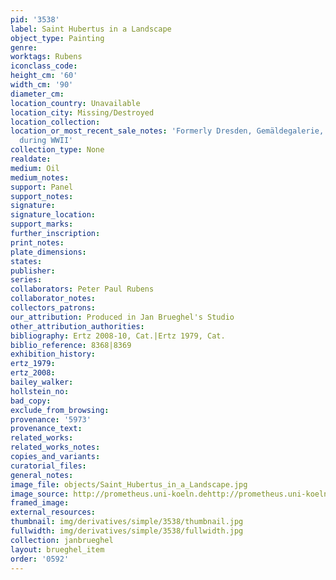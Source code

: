 ```yaml
---
pid: '3538'
label: Saint Hubertus in a Landscape
object_type: Painting
genre:
worktags: Rubens
iconclass_code:
height_cm: '60'
width_cm: '90'
diameter_cm:
location_country: Unavailable
location_city: Missing/Destroyed
location_collection:
location_or_most_recent_sale_notes: 'Formerly Dresden, Gemäldegalerie, #765, destroyed
  during WWII'
collection_type: None
realdate:
medium: Oil
medium_notes:
support: Panel
support_notes:
signature:
signature_location:
support_marks:
further_inscription:
print_notes:
plate_dimensions:
states:
publisher:
series:
collaborators: Peter Paul Rubens
collaborator_notes:
collectors_patrons:
our_attribution: Produced in Jan Brueghel's Studio
other_attribution_authorities:
bibliography: Ertz 2008-10, Cat.|Ertz 1979, Cat.
biblio_reference: 8368|8369
exhibition_history:
ertz_1979:
ertz_2008:
bailey_walker:
hollstein_no:
bad_copy:
exclude_from_browsing:
provenance: '5973'
provenance_text:
related_works:
related_works_notes:
copies_and_variants:
curatorial_files:
general_notes:
image_file: objects/Saint_Hubertus_in_a_Landscape.jpg
image_source: http://prometheus.uni-koeln.dehttp://prometheus.uni-koeln.de
framed_image:
external_resources:
thumbnail: img/derivatives/simple/3538/thumbnail.jpg
fullwidth: img/derivatives/simple/3538/fullwidth.jpg
collection: janbrueghel
layout: brueghel_item
order: '0592'
---
```

